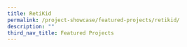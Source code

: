 ```yaml
---
title: RetiKid
permalink: /project-showcase/featured-projects/retikid/
description: ""
third_nav_title: Featured Projects
---
```

